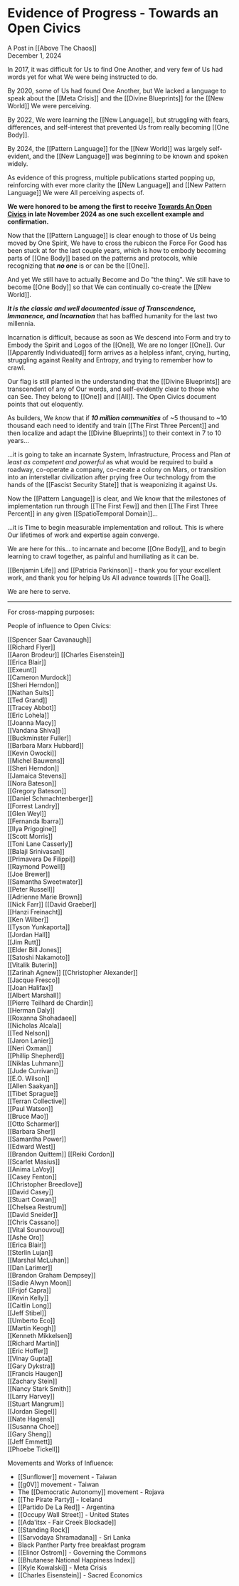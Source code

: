 # Evidence of Progress - Towards an Open Civics

A Post in [[Above The Chaos]]  
December 1, 2024

In 2017, it was difficult for Us to find One Another, and very few of Us had words yet for what We were being instructed to do. 

By 2020, some of Us had found One Another, but We lacked a language to speak about the [[Meta Crisis]] and the [[Divine Blueprints]] for the [[New World]] We were perceiving. 

By 2022, We were learning the [[New Language]], but struggling with fears, differences, and self-interest that prevented Us from really becoming [[One Body]]. 

By 2024, the [[Pattern Language]] for the [[New World]] was largely self-evident, and the [[New Language]] was beginning to be known and spoken widely. 

As evidence of this progress, multiple publications started popping up, reinforcing with ever more clarity the [[New Language]] and [[New Pattern Language]] We were All perceiving aspects of. 

**We were honored to be among the first to receive [Towards An Open Civics](https://simplebooklet.com/towardsanopencivics#page=1) in late November 2024 as one such excellent example and confirmation.** 

Now that the [[Pattern Language]] is clear enough to those of Us being moved by One Spirit, We have to cross the rubicon the Force For Good has been stuck at for the last couple years, which is how to embody becoming parts of [[One Body]] based on the patterns and protocols, while recognizing that ***no one*** is or can be the [[One]]. 

And yet We still have to actually Become and Do "the thing". We still have to become [[One Body]] so that We can continually co-create the [[New World]].  

***It is the classic and well documented issue of Transcendence, Immanence, and Incarnation*** that has baffled humanity for the last two millennia.  

Incarnation is difficult, because as soon as We descend into Form and try to Embody the Spirit and Logos of the [[One]], We are no longer [[One]]. Our [[Apparently Individuated]] form arrives as a helpless infant, crying, hurting, struggling against Reality and Entropy, and trying to remember how to crawl. 

Our flag is still planted in the understanding that the [[Divine Blueprints]] are transcendent of any of Our words, and self-evidently clear to those who can See. They belong to [[One]] and [[All]]. The Open Civics document points that out eloquently. 

As builders, We *know* that if ***10 million communities*** of ~5 thousand to ~10 thousand each need to identify and train [[The First Three Percent]] and then localize and adapt the [[Divine Blueprints]] to their context in 7 to 10 years... 

...it is going to take an incarnate System, Infrastructure, Process and Plan *at least as competent and powerful* as what would be required to build a roadway, co-operate a company, co-create a colony on Mars, or transition into an interstellar civilization after prying free Our technology from the hands of the [[Fascist Security State]] that is weaponizing it against Us. 

Now the [[Pattern Language]] is clear, and We know that the milestones of implementation run through [[The First Few]] and then [[The First Three Percent]] in any given [[SpatioTemporal Domain]]... 

...it is Time to begin measurable implementation and rollout. This is where Our lifetimes of work and expertise again converge.   

We are here for this... to incarnate and become [[One Body]], and to begin learning to crawl together, as painful and humiliating as it can be. 

[[Benjamin Life]] and [[Patricia Parkinson]] - thank you for your excellent work, and thank you for helping Us All advance towards [[The Goal]]. 

We are here to serve. 
____
For cross-mapping purposes: 

People of influence to Open Civics: 

[[Spencer Saar Cavanaugh]]   
[[Richard Flyer]]  
[[Aaron Brodeur]] 
[[Charles Eisenstein]]  
[[Erica Blair]]  
[[Exeunt]]  
[[Cameron Murdock]]  
[[Sheri Herndon]]  
[[Nathan Suits]]  
[[Ted Grand]]  
[[Tracey Abbot]]  
[[Eric Lohela]]  
[[Joanna Macy]]  
[[Vandana Shiva]]  
[[Buckminster Fuller]]  
[[Barbara Marx Hubbard]]  
[[Kevin Owocki]]  
[[Michel Bauwens]]  
[[Sheri Herndon]]  
[[Jamaica Stevens]]  
[[Nora Bateson]]  
[[Gregory Bateson]]  
[[Daniel Schmachtenberger]]  
[[Forrest Landry]]  
[[Glen Weyl]]  
[[Fernanda Ibarra]]  
[[Ilya Prigogine]]  
[[Scott Morris]]  
[[Toni Lane Casserly]]  
[[Balaji Srinivasan]]  
[[Primavera De Filippi]]  
[[Raymond Powell]]  
[[Joe Brewer]]  
[[Samantha Sweetwater]]  
[[Peter Russell]]  
[[Adrienne Marie Brown]]  
[[Nick Farr]] 
[[David Graeber]]  
[[Hanzi Freinacht]]  
[[Ken Wilber]]  
[[Tyson Yunkaporta]]  
[[Jordan Hall]]  
[[Jim Rutt]]  
[[Elder Bill Jones]]  
[[Satoshi Nakamoto]]  
[[Vitalik Buterin]]  
[[Zarinah Agnew]] 
[[Christopher Alexander]]  
[[Jacque Fresco]]  
[[Joan Halifax]]  
[[Albert Marshall]]  
[[Pierre Teilhard de Chardin]]  
[[Herman Daly]]  
[[Roxanna Shohadaee]]  
[[Nicholas Alcala]]  
[[Ted Nelson]]  
[[Jaron Lanier]]  
[[Neri Oxman]]  
[[Phillip Shepherd]]  
[[Niklas Luhmann]]  
[[Jude Currivan]]  
[[E.O. Wilson]]  
[[Allen Saakyan]]  
[[Tibet Sprague]]  
[[Terran Collective]]  
[[Paul Watson]]  
[[Bruce Mao]]  
[[Otto Scharmer]]  
[[Barbara Sher]]  
[[Samantha Power]]  
[[Edward West]]  
[[Brandon Quittem]] 
[[Reiki Cordon]]  
[[Scarlet Masius]]  
[[Anima LaVoy]]  
[[Casey Fenton]]  
[[Christopher Breedlove]]  
[[David Casey]]  
[[Stuart Cowan]]  
[[Chelsea Restrum]]  
[[David Sneider]]  
[[Chris Cassano]]  
[[Vital Sounouvou]]  
[[Ashe Oro]]  
[[Erica Blair]]  
[[Sterlin Lujan]]  
[[Marshal McLuhan]]  
[[Dan Larimer]]  
[[Brandon Graham Dempsey]]  
[[Sadie Alwyn Moon]]  
[[Frijof Capra]]  
[[Kevin Kelly]]  
[[Caitlin Long]]  
[[Jeff Stibel]]  
[[Umberto Eco]]  
[[Martin Keogh]]  
[[Kenneth Mikkelsen]]  
[[Richard Martin]]  
[[Eric Hoffer]]  
[[Vinay Gupta]]  
[[Gary Dykstra]]  
[[Francis Haugen]]  
[[Zachary Stein]]  
[[Nancy Stark Smith]]  
[[Larry Harvey]]  
[[Stuart Mangrum]]  
[[Jordan Siegel]]  
[[Nate Hagens]]  
[[Susanna Choe]]  
[[Gary Sheng]]  
[[Jeff Emmett]]  
[[Phoebe Tickell]]  


Movements and Works of Influence: 
- [[Sunflower]] movement - Taiwan 
- [[g0V]] movement - Taiwan  
- The [[Democratic Autonomy]] movement - Rojava 
- [[The Pirate Party]] - Iceland  
- [[Partido De La Red]] - Argentina  
- [[Occupy Wall Street]] - United States 
- [[Ada'itsx - Fair Creek Blockade]]  
- [[Standing Rock]]  
- [[Sarvodaya Shramadana]] - Sri Lanka 
- Black Panther Party free breakfast program  
- [[Elinor Ostrom]] - Governing the Commons  
- [[Bhutanese National Happiness Index]]  
- [[Kyle Kowalski]] - Meta Crisis  
- [[Charles Eisenstein]] - Sacred Economics  